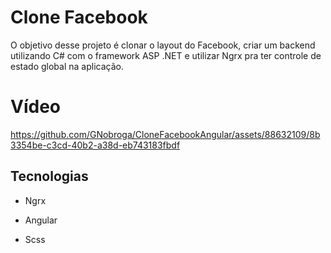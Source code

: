 # Clone Facebook

O objetivo desse projeto é clonar o layout do Facebook, criar um backend utilizando C# com o framework ASP .NET e utilizar Ngrx pra ter controle de estado global na aplicação. 

# Vídeo

https://github.com/GNobroga/CloneFacebookAngular/assets/88632109/8b3354be-c3cd-40b2-a38d-eb743183fbdf

## Tecnologias

- Ngrx

- Angular

- Scss
